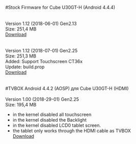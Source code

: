 #Stock Firmware for Cube U30GT-H
(Android 4.4.4)
<br><br><br>
Version 1.12 (2018-06-01) Gen2.13<br>
Size: 251,4 MB<br>
<a href="https://yadi.sk/d/ZfUV6-Ny3RDomf" target="_blank">Download</a>
<br><br><br>
Version 1.12 (2018-07-01) Gen2.25<br>
Size: 251,3 MB<br>
Added: Support Touchscreen CT36x<br>
Update: build.prop<br>
<a href="https://yadi.sk/d/Cf9-ijvz3RFMLL" target="_blank">Download</a>
<br><br><br>
#TVBOX Android 4.4.2 (AOSP) для Cube U30GT-H (HDMI)
<br><br>
Version 1.00 (2018-29-01) Gen2.25<br>
Size: 195,4 MB<br>
- in the kernel disabled all touchscreen<br>
- in the kernel disabled the Backlight<br>
- in the kernel disabled LCD0 tablet screen.<br>
- the tablet only works through the HDMI cable as TVBOX<br>
<a href="https://yadi.sk/d/c3E0EuUo3RtiXV" target="_blank">Download</a>


